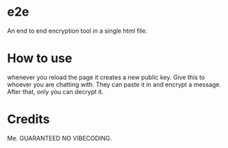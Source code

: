 # e2e
An end to end encryption tool in a single html file.

# How to use
whenever you reload the page it creates a new public key. Give this to whoever you are chatting with. They can paste it in and encrypt a message. After that, only you can decrypt it.

# Credits
Me. GUARANTEED NO VIBECODING.
